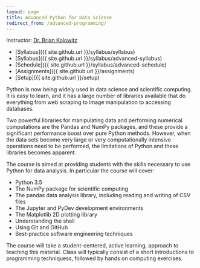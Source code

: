```yaml
---
layout: page
title: Advanced Python for Data Science
redirect_from: /advanced-programming/
---
```


Instructor: [Dr. Brian Kolowitz](mailto:bkolowitz@gmail.com)

* [Syllabus]({{ site.github.url }}/syllabus/syllabus)
* [Syllabus]({{ site.github.url }}/syllabus/advanced-syllabus)
* [Schedule]({{ site.github.url }}/syllabus/advanced-schedule)
* [Assignments]({{ site.github.url }}/assignments)
* [Setup]({{ site.github.url }}/setup)


Python is now being widely used in data science and scientific computing. It is easy to learn, and it has a large number of libraries available that do everything from web scraping to image manipulation to accessing databases.

Two powerful libraries for manipulating data and performing numerical
computations are the Pandas and NumPy packages, and these provide a significant performance boost over pure Python methods. However, when the data sets become very large or very computationally intensive operations need to be performed, the limitations of Python and these libraries becomes apparent.

The course is aimed at providing students with the skills necessary to use Python for data analysis. In particular the course will cover:

* Python 3.5
* The NumPy package for scientific computing
* The pandas data analysis library, including reading and writing of CSV files
* The Jupyter and PyDev development environments
* The Matplotlib 2D plotting library
* Understanding the shell
* Using Git and GitHub
* Best-practice software engineering techniques

The course will take a student-centered, active learning, approach to teaching this material. Class will typically consist of a short introductions to programming techniquess, followed by hands on computing exercises.